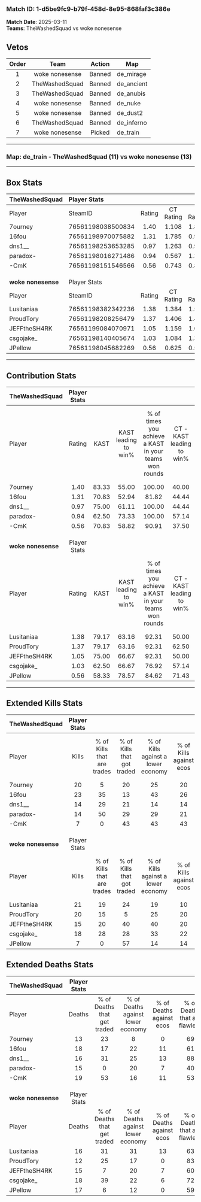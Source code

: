 ### Match ID: 1-d5be9fc9-b79f-458d-8e95-868faf3c386e  
**Match Date**: 2025-03-11  
**Teams**: TheWashedSquad vs woke nonesense  

## Vetos  

| Order | Team | Action | Map |
| :---: | :--: | :----: | --- |
| 1 | woke nonesense | Banned | de_mirage |
| 2 | TheWashedSquad | Banned | de_ancient |
| 3 | TheWashedSquad | Banned | de_anubis |
| 4 | woke nonesense | Banned | de_nuke |
| 5 | woke nonesense | Banned | de_dust2 |
| 6 | TheWashedSquad | Banned | de_inferno |
| 7 | woke nonesense | Picked | de_train |

---  

### **Map**: de_train - TheWashedSquad (11) vs woke nonesense (13)  
---  

## Box Stats  

| **TheWashedSquad** | Player Stats      |        |           |          |       |       |       |         |        |      |     |
| :- | :- | :-: | :-: | :-: | :-: | :-: | :-: | :-: | :-: | :-: | :-: |
| Player             | SteamID           | Rating | CT Rating | T Rating | KAST  |  ADR  | Kills | Assists | Deaths | K/D  | HS% |
| 7ourney            | 76561198038500834 |  1.40  |   1.108   |  1.829   | 83.33 | 91.3  |  20   |    2    |   13   | 1.54 | 70  |
| 16fou              | 76561198970075882 |  1.31  |   1.785   |  0.981   | 70.83 | 93.4  |  23   |    2    |   18   | 1.28 | 47  |
| dns1__             | 76561198253653285 |  0.97  |   1.263   |  0.912   | 75.00 | 61.0  |  14   |    4    |   16   | 0.88 | 71  |
| paradox-           | 76561198016271486 |  0.94  |   0.567   |  1.314   | 62.50 | 76.0  |  14   |    2    |   15   | 0.93 | 64  |
| -CmK               | 76561198151546566 |  0.56  |   0.743   |  0.828   | 70.83 | 41.9  |   7   |    5    |   19   | 0.37 | 28  |
|                    |                   |        |           |          |       |       |       |         |        |      |     |
|                    |                   |        |           |          |       |       |       |         |        |      |     |
|                    |                   |        |           |          |       |       |       |         |        |      |     |
| **woke nonesense** | Player Stats      |        |           |          |       |       |       |         |        |      |     |
| Player             | SteamID           | Rating | CT Rating | T Rating | KAST  |  ADR  | Kills | Assists | Deaths | K/D  | HS% |
| Lusitaniaa         | 76561198382342236 |  1.38  |   1.384   |  1.557   | 79.17 | 101.1 |  21   |    4    |   16   | 1.31 | 61  |
| ProudTory          | 76561198208256479 |  1.37  |   1.406   |  1.426   | 79.17 | 78.5  |  20   |    6    |   12   | 1.67 | 25  |
| JEFFtheSH4RK       | 76561199084070971 |  1.05  |   1.159   |  1.012   | 75.00 | 69.3  |  15   |    4    |   15   | 1.00 | 40  |
| csgojake_          | 76561198140405674 |  1.03  |   1.084   |  1.315   | 62.50 | 79.3  |  18   |    3    |   18   | 1.00 | 66  |
| JPellow            | 76561198045682269 |  0.56  |   0.625   |  0.535   | 58.33 | 51.7  |   7   |    7    |   17   | 0.41 | 71  |
---  

## Contribution Stats  

| **TheWashedSquad** | Player Stats |       |                      |                                                        |                           |                                                             |                          |                                                            |
| :- | :-: | :-: | :-: | :-: | :-: | :-: | :-: | :-: |
| Player             |    Rating    | KAST  | KAST leading to win% | % of times you achieve a KAST in your teams won rounds | CT - KAST leading to win% | CT - % of times you achieve a KAST in your teams won rounds | T - KAST leading to win% | T - % of times you achieve a KAST in your teams won rounds |
| 7ourney            |     1.40     | 83.33 |        55.00         |                         100.00                         |           40.00           |                           100.00                            |          70.00           |                           100.00                           |
| 16fou              |     1.31     | 70.83 |        52.94         |                         81.82                          |           44.44           |                           100.00                            |          62.50           |                           71.43                            |
| dns1__             |     0.97     | 75.00 |        61.11         |                         100.00                         |           44.44           |                           100.00                            |          77.78           |                           100.00                           |
| paradox-           |     0.94     | 62.50 |        73.33         |                         100.00                         |           57.14           |                           100.00                            |          87.50           |                           100.00                           |
| -CmK               |     0.56     | 70.83 |        58.82         |                         90.91                          |           37.50           |                            75.00                            |          77.78           |                           100.00                           |
|                    |              |       |                      |                                                        |                           |                                                             |                          |                                                            |
|                    |              |       |                      |                                                        |                           |                                                             |                          |                                                            |
|                    |              |       |                      |                                                        |                           |                                                             |                          |                                                            |
| **woke nonesense** | Player Stats |       |                      |                                                        |                           |                                                             |                          |                                                            |
| Player             |    Rating    | KAST  | KAST leading to win% | % of times you achieve a KAST in your teams won rounds | CT - KAST leading to win% | CT - % of times you achieve a KAST in your teams won rounds | T - KAST leading to win% | T - % of times you achieve a KAST in your teams won rounds |
| Lusitaniaa         |     1.38     | 79.17 |        63.16         |                         92.31                          |           50.00           |                           100.00                            |          77.78           |                           87.50                            |
| ProudTory          |     1.37     | 79.17 |        63.16         |                         92.31                          |           62.50           |                           100.00                            |          63.64           |                           87.50                            |
| JEFFtheSH4RK       |     1.05     | 75.00 |        66.67         |                         92.31                          |           50.00           |                           100.00                            |          87.50           |                           87.50                            |
| csgojake_          |     1.03     | 62.50 |        66.67         |                         76.92                          |           57.14           |                            80.00                            |          75.00           |                           75.00                            |
| JPellow            |     0.56     | 58.33 |        78.57         |                         84.62                          |           71.43           |                           100.00                            |          85.71           |                           75.00                            |
---  

## Extended Kills Stats  

| **TheWashedSquad** | Player Stats |                            |                            |                                    |                         |                              |                                 |                                       |                    |           |
| :- | :-: | :-: | :-: | :-: | :-: | :-: | :-: | :-: | :-: | :-: |
| Player             |    Kills     | % of Kills that are trades | % of Kills that got traded | % of Kills against a lower economy | % of Kills against ecos | % of Kills that are flawless | % of Kills that are close duels | % of Kills that are assisted by flash | Pistol Round Kills | AWP Kills |
| 7ourney            |      20      |             5              |             20             |                 25                 |           20            |              65              |               10                |                   0                   |         0          |     0     |
| 16fou              |      23      |             35             |             13             |                 43                 |           26            |              65              |                0                |                   0                   |         11         |     1     |
| dns1__             |      14      |             29             |             21             |                 14                 |           14            |              64              |                0                |                   0                   |         1          |     4     |
| paradox-           |      14      |             50             |             29             |                 29                 |           21            |              50              |               21                |                   0                   |         0          |     1     |
| -CmK               |      7       |             0              |             43             |                 43                 |           43            |              86              |                0                |                   0                   |         1          |     0     |
|                    |              |                            |                            |                                    |                         |                              |                                 |                                       |                    |           |
|                    |              |                            |                            |                                    |                         |                              |                                 |                                       |                    |           |
|                    |              |                            |                            |                                    |                         |                              |                                 |                                       |                    |           |
| **woke nonesense** | Player Stats |                            |                            |                                    |                         |                              |                                 |                                       |                    |           |
| Player             |    Kills     | % of Kills that are trades | % of Kills that got traded | % of Kills against a lower economy | % of Kills against ecos | % of Kills that are flawless | % of Kills that are close duels | % of Kills that are assisted by flash | Pistol Round Kills | AWP Kills |
| Lusitaniaa         |      21      |             19             |             24             |                 19                 |           10            |              43              |               14                |                   5                   |         0          |     0     |
| ProudTory          |      20      |             15             |             5              |                 25                 |           20            |              60              |               10                |                   0                   |         11         |     2     |
| JEFFtheSH4RK       |      15      |             20             |             40             |                 40                 |           20            |              60              |                0                |                   0                   |         0          |     1     |
| csgojake_          |      18      |             28             |             28             |                 33                 |           22            |              72              |                0                |                  11                   |         0          |     2     |
| JPellow            |      7       |             0              |             57             |                 14                 |           14            |             100              |                0                |                   0                   |         0          |     1     |
## Extended Deaths Stats  

| **TheWashedSquad** | Player Stats |                             |                                   |                          |                               |                            |                           |               |
| :- | :-: | :-: | :-: | :-: | :-: | :-: | :-: | :-: |
| Player             |    Deaths    | % of Deaths that get traded | % of Deaths against lower economy | % of Deaths against ecos | % of Deaths that are flawless | % of Deaths that are close | % of Deaths while blinded | Deaths to AWP |
| 7ourney            |      13      |             23              |                 8                 |            0             |              69               |             15             |             0             |       1       |
| 16fou              |      18      |             17              |                22                 |            11            |              61               |             6              |             0             |       5       |
| dns1__             |      16      |             31              |                25                 |            13            |              88               |             0              |            13             |       2       |
| paradox-           |      15      |              0              |                20                 |            7             |              40               |             13             |             7             |       3       |
| -CmK               |      19      |             53              |                16                 |            11            |              53               |             0              |             0             |       0       |
|                    |              |                             |                                   |                          |                               |                            |                           |               |
|                    |              |                             |                                   |                          |                               |                            |                           |               |
|                    |              |                             |                                   |                          |                               |                            |                           |               |
| **woke nonesense** | Player Stats |                             |                                   |                          |                               |                            |                           |               |
| Player             |    Deaths    | % of Deaths that get traded | % of Deaths against lower economy | % of Deaths against ecos | % of Deaths that are flawless | % of Deaths that are close | % of Deaths while blinded | Deaths to AWP |
| Lusitaniaa         |      16      |             31              |                31                 |            13            |              63               |             13             |             0             |       3       |
| ProudTory          |      12      |             25              |                17                 |            0             |              83               |             0              |             0             |       1       |
| JEFFtheSH4RK       |      15      |              7              |                20                 |            7             |              60               |             7              |             0             |       3       |
| csgojake_          |      18      |             39              |                22                 |            6             |              72               |             6              |             0             |       3       |
| JPellow            |      17      |              6              |                12                 |            0             |              59               |             6              |             0             |       3       |
